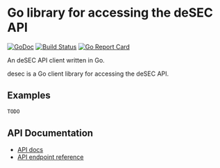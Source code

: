 # Go library for accessing the deSEC API

[![GoDoc](https://godoc.org/github.com/nrdcg/desec?status.svg)](https://godoc.org/github.com/nrdcg/desec)
[![Build Status](https://travis-ci.com/nrdcg/desec.svg?branch=master)](https://travis-ci.com/nrdcg/desec)
[![Go Report Card](https://goreportcard.com/badge/github.com/nrdcg/desec)](https://goreportcard.com/report/github.com/nrdcg/desec)

An deSEC API client written in Go.

desec is a Go client library for accessing the deSEC API.

## Examples

```go
TODO
```

## API Documentation

- [API docs](https://desec.readthedocs.io/en/latest/)
- [API endpoint reference](https://desec.readthedocs.io/en/latest/endpoint-reference.html)
